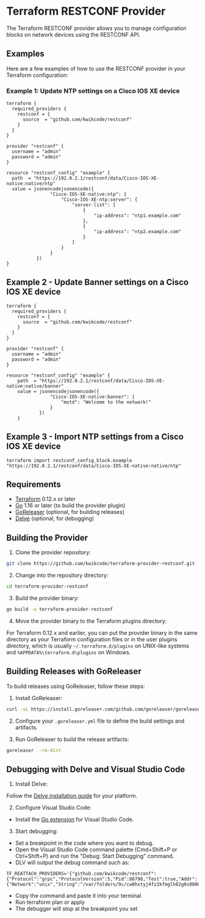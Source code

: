 # Terraform RESTCONF Provider

The Terraform RESTCONF provider allows you to manage configuration blocks on network devices using the RESTCONF API.

## Examples

Here are a few examples of how to use the RESTCONF provider in your Terraform configuration:

### Example 1: Update NTP settings on a Cisco IOS XE device

```hcl
terraform {
  required_providers {
    restconf = {
      source  = "github.com/kwikcode/restconf"
    }
  }
}

provider "restconf" {
  username = "admin"
  password = "admin"
}

resource "restconf_config" "example" {
  path  = "https://192.0.2.1/restconf/data/Cisco-IOS-XE-native:native/ntp"
  value = jsonencodejsonencode({
                "Cisco-IOS-XE-native:ntp": {
                    "Cisco-IOS-XE-ntp:server": {
                        "server-list": [
                            {
                                "ip-address": "ntp1.example.com"
                            },
                            {
                                "ip-address": "ntp2.example.com"
                            }
                        ]
                    }
                }
           })
}
```

## Example 2 - Update Banner settings on a Cisco IOS XE device

```hcl
terraform {
  required_providers {
    restconf = {
      source  = "github.com/kwikcode/restconf"
    }
  }
}

provider "restconf" {
  username = "admin"
  password = "admin"
}

resource "restconf_config" "example" {
    path  = "https://192.0.2.1/restconf/data/Cisco-IOS-XE-native:native/banner"
    value = jsonencodejsonencode({
                "Cisco-IOS-XE-native:banner": {
                    "motd": "Welcome to the network!"
                }
            })
    }
```

## Example 3 - Import NTP settings from a Cisco IOS XE device
```
terraform import restconf_config_block.example "https://192.0.2.1/restconf/data/Cisco-IOS-XE-native:native/ntp"
```

## Requirements

- [Terraform](https://www.terraform.io/downloads.html) 0.12.x or later
- [Go](https://golang.org/doc/install) 1.16 or later (to build the provider plugin)
- [GoReleaser](https://goreleaser.com/install/) (optional, for building releases)
- [Delve](https://github.com/go-delve/delve/tree/master/Documentation/installation) (optional, for debugging)

## Building the Provider

1. Clone the provider repository:

```bash
git clone https://github.com/kwikcode/terraform-provider-restconf.git
```

2. Change into the repository directory:

```bash
cd terraform-provider-restconf
```

3. Build the provider binary:

```bash
go build -o terraform-provider-restconf
```

4. Move the provider binary to the Terraform plugins directory:

For Terraform 0.12.x and earlier, you can put the provider binary in the same directory as your Terraform configuration files or in the user plugins directory, which is usually `~/.terraform.d/plugins` on UNIX-like systems and `%APPDATA%\terraform.d\plugins` on Windows.

## Building Releases with GoReleaser

To build releases using GoReleaser, follow these steps:

1. Install GoReleaser:

```bash
curl -sL https://install.goreleaser.com/github.com/goreleaser/goreleaser.sh | sh
```

2. Configure your `.goreleaser.yml` file to define the build settings and artifacts.

3. Run GoReleaser to build the release artifacts:

```bash
goreleaser --rm-dist
```

## Debugging with Delve and Visual Studio Code

1. Install Delve:

Follow the [Delve installation guide](https://github.com/go-delve/delve/tree/master/Documentation/installation) for your platform.

2. Configure Visual Studio Code:

- Install the [Go extension](https://marketplace.visualstudio.com/items?itemName=golang.Go) for Visual Studio Code.

3. Start debugging:
- Set a breakpoint in the code where you want to debug.
- Open the Visual Studio Code command palette (Cmd+Shift+P or Ctrl+Shift+P) and run the "Debug: Start Debugging" command.
- DLV will output the debug command such as:
```
TF_REATTACH_PROVIDERS='{"github.com/kwikcode/restconf":{"Protocol":"grpc","ProtocolVersion":5,"Pid":86798,"Test":true,"Addr":{"Network":"unix","String":"/var/folders/9c/cw8hxtyj4fz2kfmglh82g0s80000gq/T/plugin1217677869"}}}'
```
- Copy the command and paste it into your terminal
- Run terraform plan or apply
- The debugger will stop at the breakpoint you set
